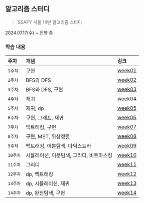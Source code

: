 ## 알고리즘 스터디
> SSAFY 서울 14반 알고리즘 스터디 

2024.07.17(수) ~ 진행 중

### 학습 내용
| 주차     | 개념                      | 링크                           |
|:-------|:------------------------|:-----------------------------|
| `1주차`  | 구현                      | [week01](./week01/week1.md)    |
| `2주차`  | BFS와 DFS                | [week02](./week02/week2.md)    |
| `3주차`  | BFS와 DFS, 구현            | [week03](./week03/week3.md)    |
| `4주차`  | 재귀                      | [week04](./week04/week4.md)    |
| `5주차`  | 재귀, dp                  | [week05](./week05/week5.md)    |
| `6주차`  | 구현, 그래프, 재귀             | [week06](./week06/week6.md)    |
| `7주차`  | 백트래킹, 구현                | [week07](./week07/week7.md)    |
| `8주차`  | 구현, MST, 위상정렬           | [week08](./week08/week8.md)    |
| `9주차`  | 백트래킹, 이분탐색, 다익스트라       | [week09](./week09/week9.md)    |
| `10주차` | 시뮬레이션, 이분탐색, 그리디, 비트마스킹 | [week10](./week10/week10.md) |
| `11주차` | 그리디                     | [week11](./week11/week11.md) |
| `12주차` | dp, 백트래킹                | [week12](./week12/week12.md) |
| `13주차` | dp, 시뮬레이션, 재귀           | [week13](./week13/week13.md) |
| `14주차` | dp, 완전탐색, 구현       | [week14](./week14/week14.md) |


